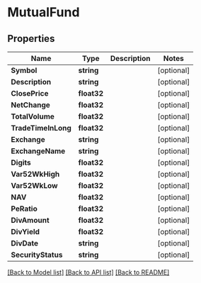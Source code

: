 # MutualFund

## Properties

Name | Type | Description | Notes
------------ | ------------- | ------------- | -------------
**Symbol** | **string** |  | [optional] 
**Description** | **string** |  | [optional] 
**ClosePrice** | **float32** |  | [optional] 
**NetChange** | **float32** |  | [optional] 
**TotalVolume** | **float32** |  | [optional] 
**TradeTimeInLong** | **float32** |  | [optional] 
**Exchange** | **string** |  | [optional] 
**ExchangeName** | **string** |  | [optional] 
**Digits** | **float32** |  | [optional] 
**Var52WkHigh** | **float32** |  | [optional] 
**Var52WkLow** | **float32** |  | [optional] 
**NAV** | **float32** |  | [optional] 
**PeRatio** | **float32** |  | [optional] 
**DivAmount** | **float32** |  | [optional] 
**DivYield** | **float32** |  | [optional] 
**DivDate** | **string** |  | [optional] 
**SecurityStatus** | **string** |  | [optional] 

[[Back to Model list]](../README.md#documentation-for-models) [[Back to API list]](../README.md#documentation-for-api-endpoints) [[Back to README]](../README.md)


